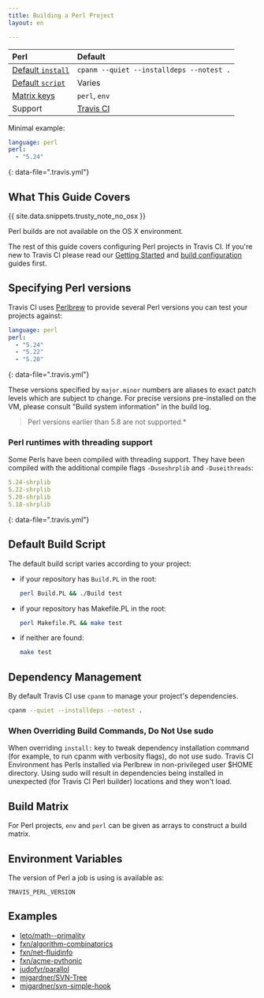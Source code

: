 ```yaml
---
title: Building a Perl Project
layout: en

---
```


<div id="toc"></div>

<aside markdown="block" class="ataglance">


| Perl                                        | Default                                   |
|:--------------------------------------------|:------------------------------------------|
| [Default `install`](#Dependency-Management) | `cpanm --quiet --installdeps --notest .`  |
| [Default `script`](#Default-Build-Script)   | Varies                                    |
| [Matrix keys](#Build-Matrix)                | `perl`, `env`                             |
| Support                                     | [Travis CI](mailto:support@travis-ci.com) |

Minimal example:

```yaml
language: perl
perl:
  - "5.24"
```
{: data-file=".travis.yml"}

</aside>

## What This Guide Covers

{{ site.data.snippets.trusty_note_no_osx }}

Perl builds are not available on the OS X environment.

The rest of this guide covers configuring Perl projects in Travis CI. If you're
new to Travis CI please read our [Getting Started](/user/getting-started/) and
[build configuration](/user/customizing-the-build/) guides first.

## Specifying Perl versions

Travis CI uses [Perlbrew](http://perlbrew.pl/) to provide several Perl versions
you can test your projects against:

```yaml
language: perl
perl:
  - "5.24"
  - "5.22"
  - "5.20"
```
{: data-file=".travis.yml"}

These versions specified by `major.minor` numbers are aliases to exact patch
levels which are subject to change. For precise versions pre-installed on the
VM, please consult "Build system information" in the build log.

> Perl versions earlier than 5.8 are not supported.*

### Perl runtimes with threading support

Some Perls have been compiled with threading support. They have been compiled
with the additional compile flags `-Duseshrplib` and `-Duseithreads`:

```yaml
5.24-shrplib
5.22-shrplib
5.20-shrplib
5.18-shrplib
```
{: data-file=".travis.yml"}

## Default Build Script

The default build script varies according to your project:

* if your repository has `Build.PL` in the root:

  ```bash
  perl Build.PL && ./Build test
  ```
* if your repository has Makefile.PL in the root:

  ```bash
  perl Makefile.PL && make test
  ```

* if neither are found:

  ```bash
  make test
  ```

## Dependency Management

By default Travis CI use `cpanm` to manage your project's dependencies.

```bash
cpanm --quiet --installdeps --notest .
```

### When Overriding Build Commands, Do Not Use sudo

When overriding `install:` key to tweak dependency installation command (for
example, to run cpanm with verbosity flags), do not use sudo. Travis CI
Environment has Perls installed via Perlbrew in non-privileged user $HOME
directory. Using sudo will result in dependencies being installed in unexpected
(for Travis CI Perl builder) locations and they won't load.

## Build Matrix

For Perl projects, `env` and `perl` can be given as arrays
to construct a build matrix.

## Environment Variables

The version of Perl a job is using is available as:

```
TRAVIS_PERL_VERSION
```

## Examples

- [leto/math--primality](https://github.com/leto/math--primality/blob/master/.travis.yml)
- [fxn/algorithm-combinatorics](https://github.com/fxn/algorithm-combinatorics/blob/master/.travis.yml)
- [fxn/net-fluidinfo](https://github.com/fxn/net-fluidinfo/blob/master/.travis.yml)
- [fxn/acme-pythonic](https://github.com/fxn/acme-pythonic/blob/master/.travis.yml)
- [judofyr/parallol](https://github.com/judofyr/parallol/blob/travis-ci/.travis.yml)
- [mjgardner/SVN-Tree](https://github.com/mjgardner/SVN-Tree/blob/master/.travis.yml)
- [mjgardner/svn-simple-hook](https://github.com/mjgardner/svn-simple-hook/blob/master/.travis.yml)
